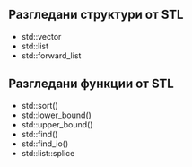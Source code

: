 ## Разгледани структури от STL

* std::vector
* std::list
* std::forward_list

## Разгледани функции от STL
* std::sort()
* std::lower_bound()
* std::upper_bound()
* std::find()
* std::find_iо()
* std::list::splice